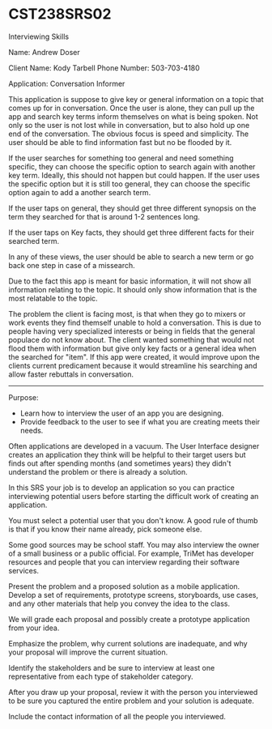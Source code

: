 # CST238SRS02
Interviewing Skills

Name: Andrew Doser

Client Name: Kody Tarbell
Phone Number: 503-703-4180

Application: Conversation Informer

This application is suppose to give key or general information on a topic that comes up for in conversation.
Once the user is alone, they can pull up the app and search key terms inform themselves on what is being spoken.
Not only so the user is not lost while in conversation, but to also hold up one end of the conversation.
The obvious focus is speed and simplicity. The user should be able to find information fast but no be flooded by it.

If the user searches for something too general and need something specific, they can choose the specific option to 
search again with another key term. Ideally, this should not happen but could happen. If the user uses the specific 
option but it is still too general, they can choose the specific option again to add a another search term.

If the user taps on general, they should get three different synopsis on the term they searched for that is around
1-2 sentences long.

If the user taps on Key facts, they should get three different facts for their searched term.

In any of these views, the user should be able to search a new term or go back one step in case of a missearch.

Due to the fact this app is meant for basic information, it will not show all information relating to the topic. It
should only show information that is the most relatable to the topic.

The problem the client is facing most, is that when they go to mixers or work events they find themself unable to hold a
conversation. This is due to people having very specialized interests or being in fields that the general populace do not
know about. The client wanted something that would not flood them with information but give only key facts or a general idea
when the searched for "item". If this app were created, it would improve upon the clients current predicament because it would
streamline his searching and allow faster rebuttals in conversation.

---

Purpose:

- Learn how to interview the user of an app you are designing.  
- Provide feedback to the user to see if what you are creating meets their needs.  

Often applications are developed in a vacuum. The User Interface designer creates an application they think will be helpful to their target users but finds out after spending months (and sometimes years) they didn't understand the problem or there is already a solution.  

In this SRS your job is to develop an application so you can practice interviewing potential users before starting the difficult work of creating an application.  

You must select a potential user that you don't know. A good rule of thumb is that if you know their name already, pick someone else.  

Some good sources may be school staff. You may also interview the owner of a small business or a public official. For example, TriMet has developer resources and people that you can interview regarding their software services.  

Present the problem and a proposed solution as a mobile application. Develop a set of requirements, prototype screens, storyboards, use cases, and any other materials that help you convey the idea to the class.  

We will grade each proposal and possibly create a prototype application from your idea.  

Emphasize the problem, why current solutions are inadequate, and why your proposal will improve the current situation.  

Identify the stakeholders and be sure to interview at least one representative from each type of stakeholder category.  

After you draw up your proposal, review it with the person you interviewed to be sure you captured the entire problem and your solution is adequate. 

Include the contact information of all the people you interviewed. 
